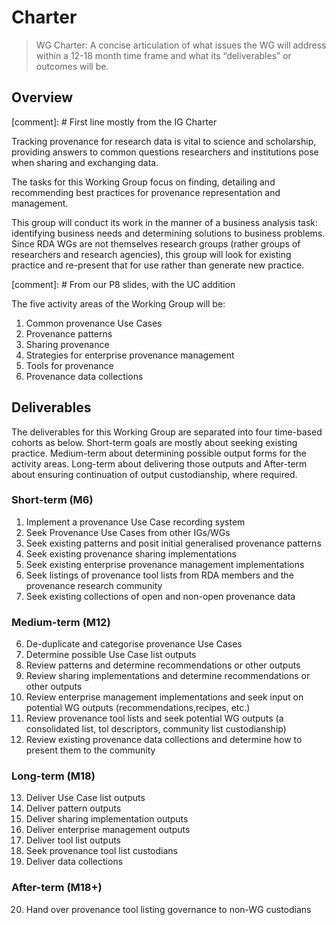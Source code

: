 # Charter

> WG Charter: A concise articulation of what issues the WG will
>   address within a 12-18 month time frame and what its “deliverables”
>   or outcomes will be.

## Overview

[comment]: # First line mostly from the IG Charter  

Tracking provenance for research data is vital to science and scholarship, providing answers to common questions researchers and institutions pose when sharing and exchanging data.

The tasks for this Working Group focus on finding, detailing and recommending best practices for provenance representation and management.  

This group will conduct its work in the manner of a business analysis task: identifying business needs and determining solutions to business problems. Since RDA WGs are not themselves research groups (rather groups of researchers and research agencies), this group will look for existing practice and re-present that for use rather than generate new practice.

[comment]: # From our P8 slides, with the UC addition

The five activity areas of the Working Group will be:

1. Common provenance Use Cases
2. Provenance patterns
3. Sharing provenance
4. Strategies for enterprise provenance management
5. Tools for provenance
6. Provenance data collections

## Deliverables

The deliverables for this Working Group are separated into four time-based cohorts as below. Short-term goals are mostly about seeking existing practice. Medium-term about determining possible output forms for the activity areas. Long-term about delivering those outputs and After-term about ensuring continuation of output custodianship, where required. 

### Short-term (M6)

1. Implement a provenance Use Case recording system 
2. Seek Provenance Use Cases from other IGs/WGs
3. Seek existing patterns and posit initial generalised provenance patterns
4. Seek existing provenance sharing implementations
5. Seek existing enterprise provenance management implementations
6. Seek listings of provenance tool lists from RDA members and the provenance research community
7. Seek existing collections of open and non-open provenance data

### Medium-term (M12)

6. De-duplicate and categorise provenance Use Cases
7. Determine possible Use Case list outputs
8. Review patterns and determine recommendations or other outputs
9. Review sharing implementations and determine recommendations or other outputs
10. Review enterprise management implementations and seek input on potential WG outputs (recommendations,recipes, etc.)
11. Review provenance tool lists and seek potential WG outputs (a consolidated list, tol descriptors, community list custodianship)
12. Review existing provenance data collections and determine how to present them to the community

### Long-term (M18)

13. Deliver Use Case list outputs
14. Deliver pattern outputs
15. Deliver sharing implementation outputs
16. Deliver enterprise management outputs
17. Deliver tool list outputs
18. Seek provenance tool list custodians
19. Deliver data collections

### After-term (M18+)

20. Hand over provenance tool listing governance to non-WG custodians

